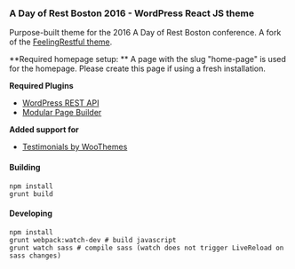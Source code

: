 ### A Day of Rest Boston 2016 - WordPress React JS theme
Purpose-built theme for the 2016 A Day of Rest Boston conference. A fork of the [FeelingRestful theme](https://github.com/humanmade/feelingrestful-theme). 

**Required homepage setup: ** A page with the slug "home-page" is used for the homepage. Please create this page if using a fresh installation. 

**Required Plugins** 
- [WordPress REST API](https://wordpress.org/plugins/rest-api/)  
- [Modular Page Builder](https://github.com/humanmade/modular-page-builder)

**Added support for**
- [Testimonials by WooThemes](https://wordpress.org/plugins/testimonials-by-woothemes/)

#### Building

```
npm install
grunt build
```

#### Developing

```
npm install
grunt webpack:watch-dev # build javascript
grunt watch sass # compile sass (watch does not trigger LiveReload on sass changes)
``` 
